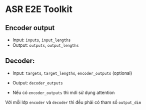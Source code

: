 # ASR E2E Toolkit


## Encoder output
- Input: `inputs`, `input_lengths`
- Output: `outputs`, `output_lengths`

## Decoder:
- Input: `targets`, `target_lengths`, `encoder_outputs` (optional)
- Output: `decoder_outputs`

- Nếu có `encoder_outputs` thì mới sử dụng attention

Với mỗi lớp `encoder` và `decoder` thì đều phải có tham số `output_dim`
